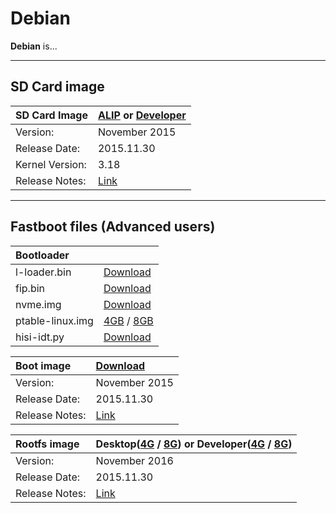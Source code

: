 # Debian

**Debian** is...

***

## SD Card image

|   SD Card Image    |    [ALIP](http://builds.96boards.org/releases/hikey/linaro/debian/latest/hikey-jessie_alip_*.img.gz) or [Developer](http://builds.96boards.org/releases/hikey/linaro/debian/latest/hikey-jessie_developer_*.img.gz)    |
|:------------------|:-----------------------|
|Version:           |November 2015           |
|Release Date:      |2015.11.30              | 
|Kernel Version:    |3.18                    |
|Release Notes:     |[Link](http://builds.96boards.org/releases/hikey/linaro/debian/latest/)       |

***

## Fastboot files (Advanced users)

|   Bootloader    |        |
|:------------------|:-----------------------|
| l-loader.bin      | [Download](http://builds.96boards.org/releases/hikey/linaro/binaries/latest/l-loader.bin)           |
| fip.bin           | [Download](http://builds.96boards.org/releases/hikey/linaro/binaries/latest/fip.bin)           | 
| nvme.img          | [Download](http://builds.96boards.org/releases/hikey/linaro/binaries/latest/nvme.img)           | 
| ptable-linux.img  | [4GB](http://builds.96boards.org/releases/hikey/linaro/debian/latest/ptable-linux-4g.img) / [8GB](http://builds.96boards.org/releases/hikey/linaro/debian/latest/ptable-linux-8g.img)      | 
| hisi-idt.py       | [Download](http://builds.96boards.org/releases/hikey/linaro/binaries/latest/hisi-idt.py)           | 

|   Boot image    |    [Download](http://builds.96boards.org/releases/hikey/linaro/debian/latest/boot-fat.uefi.img.gz)    |
|:------------------|:-----------------------|
|Version:           |November 2015           |
|Release Date:      |2015.11.30              | 
|Release Notes:     |[Link](http://builds.96boards.org/releases/hikey/linaro/debian/latest/)      |

|   Rootfs image    |    Desktop([4G](http://builds.96boards.org/releases/hikey/linaro/debian/latest/hikey-jessie_alip_*-4g.emmc.img.gz) / [8G](http://builds.96boards.org/releases/hikey/linaro/debian/latest/hikey-jessie_alip_*-8g.emmc.img.gz)) or Developer([4G](http://builds.96boards.org/releases/hikey/linaro/debian/latest/hikey-jessie_developer_*-4g.emmc.img.gz) / [8G](http://builds.96boards.org/releases/hikey/linaro/debian/latest/hikey-jessie_developer_*-8g.emmc.img.gz))   |
|:------------------|:----------------------------------|
|Version:           |November 2016                      |
|Release Date:      |2015.11.30                         | 
|Release Notes:     |[Link](http://builds.96boards.org/releases/hikey/linaro/debian/latest/)      |

